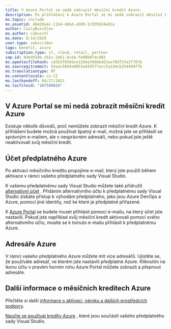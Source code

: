 ```yaml
---
title: V Azure Portal se nedá zobrazit měsíční kredit Azure.
description: Po přihlášení k Azure Portal se mi nedá zobrazit měsíční kredit Azure
ms.topic: include
ms.assetid: 48420a4c-11b4-4bbd-a509-2c939d24e81a
author: CaityBuschlen
ms.author: cabuschl
ms.date: 8/14/2020
user.type: subscriber
tags: benefit, azure
subscription.type: vl, cloud, retail, partner
sap.id: 8dedd10e-cb1c-2eb1-bcda-fe00b07ac903
ms.openlocfilehash: cd353f056dce15b9a766bb4d1ea78df25a2f707b
ms.sourcegitcommit: 54aac5044a9853a435577acc5a134cb254494ffb
ms.translationtype: MT
ms.contentlocale: cs-CZ
ms.lasthandoff: 04/17/2021
ms.locfileid: "107590026"
---
```

## <a name="im-unable-to-see-my-azure-monthly-credit-in-the-azure-portal"></a>V Azure Portal se mi nedá zobrazit měsíční kredit Azure

Existuje několik důvodů, proč nemůžete zobrazit měsíční kredit Azure. K přihlášení budete možná používat špatný e-mail, možná jste se přihlásili se správným e-mailem, ale v nesprávném adresáři, nebo pokud jste ještě neaktivovali svůj měsíční kredit. 

## <a name="azure-subscription-account"></a>Účet předplatného Azure 

Po aktivaci měsíčního kreditu propojíme e-mail, který jste použili během aktivace v rámci vašeho předplatného sady Visual Studio.  

K vašemu předplatnému sady Visual Studio můžete také přidružit [alternativní účet](https://docs.microsoft.com/visualstudio/subscriptions/vs-alternate-identity) . Přidáním alternativního účtu k předplatnému sady Visual Studio získáte přístup k výhodám předplatného, jako jsou Azure DevOps a Azure, pomocí jiné identity, než ke které je předplatné přiřazené.  

K [Azure Portal](https://portal.azure.com/) se budete muset přihlásit pomocí e-mailu, na který účet jste nastavili. Pokud jste například svůj měsíční kredit aktivovali pomocí svého alternativního účtu, musíte se k tomuto e-mailu přihlásit k předplatnému Azure. 

## <a name="azure-directories"></a>Adresáře Azure
 
V rámci vašeho předplatného Azure můžete mít více adresářů. Ujistěte se, že používáte adresář, ve kterém jste nastavili předplatné Azure. Kliknutím na ikonu účtu v pravém horním rohu Azure Portal můžete zobrazit a přepnout adresáře. 

## <a name="more-information-about-monthly-azure-credits"></a>Další informace o měsíčních kreditech Azure

Přečtěte si další [informace o aktivaci, nároku a dalších prostředcích podpory](https://docs.microsoft.com/visualstudio/subscriptions/vs-azure).  

[Naučte se používat kredity Azure](https://azure.microsoft.com/pricing/member-offers/credit-for-visual-studio-subscribers/#azure-credits) , které jsou součástí vašeho předplatného sady Visual Studio. 